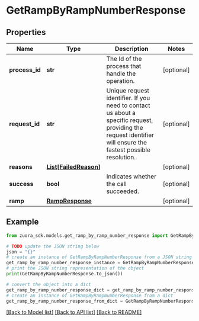 # GetRampByRampNumberResponse


## Properties

Name | Type | Description | Notes
------------ | ------------- | ------------- | -------------
**process_id** | **str** | The Id of the process that handle the operation.  | [optional] 
**request_id** | **str** | Unique request identifier. If you need to contact us about a specific request, providing the request identifier will ensure the fastest possible resolution.  | [optional] 
**reasons** | [**List[FailedReason]**](FailedReason.md) |  | [optional] 
**success** | **bool** | Indicates whether the call succeeded.  | [optional] 
**ramp** | [**RampResponse**](RampResponse.md) |  | [optional] 

## Example

```python
from zuora_sdk.models.get_ramp_by_ramp_number_response import GetRampByRampNumberResponse

# TODO update the JSON string below
json = "{}"
# create an instance of GetRampByRampNumberResponse from a JSON string
get_ramp_by_ramp_number_response_instance = GetRampByRampNumberResponse.from_json(json)
# print the JSON string representation of the object
print(GetRampByRampNumberResponse.to_json())

# convert the object into a dict
get_ramp_by_ramp_number_response_dict = get_ramp_by_ramp_number_response_instance.to_dict()
# create an instance of GetRampByRampNumberResponse from a dict
get_ramp_by_ramp_number_response_from_dict = GetRampByRampNumberResponse.from_dict(get_ramp_by_ramp_number_response_dict)
```
[[Back to Model list]](../README.md#documentation-for-models) [[Back to API list]](../README.md#documentation-for-api-endpoints) [[Back to README]](../README.md)


